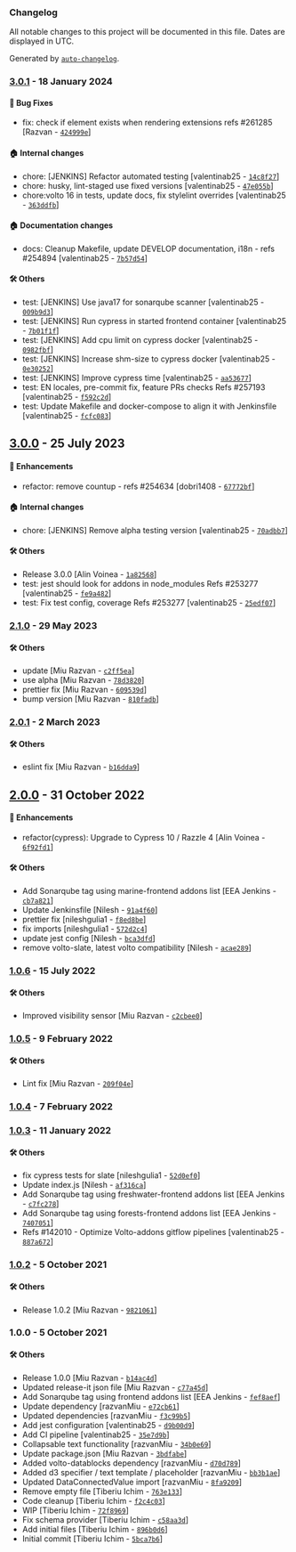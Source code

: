 ### Changelog

All notable changes to this project will be documented in this file. Dates are displayed in UTC.

Generated by [`auto-changelog`](https://github.com/CookPete/auto-changelog).

### [3.0.1](https://github.com/eea/volto-slate-dataentity/compare/3.0.0...3.0.1) - 18 January 2024

#### :bug: Bug Fixes

- fix: check if element exists when rendering extensions refs #261285 [Razvan - [`424999e`](https://github.com/eea/volto-slate-dataentity/commit/424999e71aa0ffde44c2aef83acf42a371563f59)]

#### :house: Internal changes

- chore: [JENKINS] Refactor automated testing [valentinab25 - [`14c8f27`](https://github.com/eea/volto-slate-dataentity/commit/14c8f275afed576828e7600afcb478de54ca97d4)]
- chore: husky, lint-staged use fixed versions [valentinab25 - [`47e055b`](https://github.com/eea/volto-slate-dataentity/commit/47e055be19fcc83f52a5b2f111cb37a6a47f5c5b)]
- chore:volto 16 in tests, update docs, fix stylelint overrides [valentinab25 - [`363ddfb`](https://github.com/eea/volto-slate-dataentity/commit/363ddfb77f643b52f7eda0280a1f0fbba8df6e9e)]

#### :house: Documentation changes

- docs: Cleanup Makefile, update DEVELOP documentation, i18n - refs #254894 [valentinab25 - [`7b57d54`](https://github.com/eea/volto-slate-dataentity/commit/7b57d54b3f19d91d9eaec79b252a7a23ede05fba)]

#### :hammer_and_wrench: Others

- test: [JENKINS] Use java17 for sonarqube scanner [valentinab25 - [`009b9d3`](https://github.com/eea/volto-slate-dataentity/commit/009b9d30c38d8a79611ca5dce52879553eed0c9b)]
- test: [JENKINS] Run cypress in started frontend container [valentinab25 - [`7b01f1f`](https://github.com/eea/volto-slate-dataentity/commit/7b01f1fc15de9230eeaaa82b435182ecec34b7e7)]
- test: [JENKINS] Add cpu limit on cypress docker [valentinab25 - [`0982fbf`](https://github.com/eea/volto-slate-dataentity/commit/0982fbfa2229dc144fc037e65a77eca60489c4b8)]
- test: [JENKINS] Increase shm-size to cypress docker [valentinab25 - [`0e30252`](https://github.com/eea/volto-slate-dataentity/commit/0e3025293d7b782888652c7ced40f35d178cdea2)]
- test: [JENKINS] Improve cypress time [valentinab25 - [`aa53677`](https://github.com/eea/volto-slate-dataentity/commit/aa53677cf88bb9111637971f11bc223a487d1c57)]
- test: EN locales, pre-commit fix, feature PRs checks Refs #257193 [valentinab25 - [`f592c2d`](https://github.com/eea/volto-slate-dataentity/commit/f592c2d7af25f2fc7217e4c8060a589a90caf160)]
- test: Update Makefile and docker-compose to align it with Jenkinsfile [valentinab25 - [`fcfc083`](https://github.com/eea/volto-slate-dataentity/commit/fcfc0837478ff4c153409ccbd21b8477610e3e48)]
## [3.0.0](https://github.com/eea/volto-slate-dataentity/compare/2.1.0...3.0.0) - 25 July 2023

#### :nail_care: Enhancements

- refactor: remove countup - refs #254634 [dobri1408 - [`67772bf`](https://github.com/eea/volto-slate-dataentity/commit/67772bf38f2675eb66f0c6e2dffe9f24d762c8df)]

#### :house: Internal changes

- chore: [JENKINS] Remove alpha testing version [valentinab25 - [`70adbb7`](https://github.com/eea/volto-slate-dataentity/commit/70adbb74240ad9302a18e2151fbac74b48a1a2d2)]

#### :hammer_and_wrench: Others

- Release 3.0.0 [Alin Voinea - [`1a82568`](https://github.com/eea/volto-slate-dataentity/commit/1a82568487a7b1ede3ef1c50de2dc0a83e69afa5)]
- test: jest should look for addons in node_modules Refs #253277 [valentinab25 - [`fe9a482`](https://github.com/eea/volto-slate-dataentity/commit/fe9a4825e7c3e4c90aa7d491b3802256e944b397)]
- test: Fix test config, coverage Refs #253277 [valentinab25 - [`25edf07`](https://github.com/eea/volto-slate-dataentity/commit/25edf078317ba2c8eb2a57a0072b768327a73d27)]
### [2.1.0](https://github.com/eea/volto-slate-dataentity/compare/2.0.1...2.1.0) - 29 May 2023

#### :hammer_and_wrench: Others

- update [Miu Razvan - [`c2ff5ea`](https://github.com/eea/volto-slate-dataentity/commit/c2ff5ea5156eabf59b0e87849eda542174416880)]
- use alpha [Miu Razvan - [`78d3820`](https://github.com/eea/volto-slate-dataentity/commit/78d38200ba12439b27943636fd8636828a7ee7e0)]
- prettier fix [Miu Razvan - [`609539d`](https://github.com/eea/volto-slate-dataentity/commit/609539dc1eb2cd489fed09cb671b9ba535210659)]
- bump version [Miu Razvan - [`810fadb`](https://github.com/eea/volto-slate-dataentity/commit/810fadba618ad0624e9f26af9f105fc9f2a41a67)]
### [2.0.1](https://github.com/eea/volto-slate-dataentity/compare/2.0.0...2.0.1) - 2 March 2023

#### :hammer_and_wrench: Others

- eslint fix [Miu Razvan - [`b16dda9`](https://github.com/eea/volto-slate-dataentity/commit/b16dda98fb286359eb7a3a63e8c7134660eeb6f6)]
## [2.0.0](https://github.com/eea/volto-slate-dataentity/compare/1.0.6...2.0.0) - 31 October 2022

#### :nail_care: Enhancements

- refactor(cypress): Upgrade to Cypress 10 / Razzle 4 [Alin Voinea - [`6f92fd1`](https://github.com/eea/volto-slate-dataentity/commit/6f92fd1c5a1947dcaa87b507bdc45d92409ca06b)]

#### :hammer_and_wrench: Others

- Add Sonarqube tag using marine-frontend addons list [EEA Jenkins - [`cb7a821`](https://github.com/eea/volto-slate-dataentity/commit/cb7a821b195b7ff6b56aed8e46103e81ca03436a)]
- Update Jenkinsfile [Nilesh - [`91a4f60`](https://github.com/eea/volto-slate-dataentity/commit/91a4f6042ef6745d2dbeecc62a9f648dfd73e2e0)]
- prettier fix [nileshgulia1 - [`f8ed8be`](https://github.com/eea/volto-slate-dataentity/commit/f8ed8beeb63618282dc23d8d5f26478952f577b2)]
- fix imports [nileshgulia1 - [`572d2c4`](https://github.com/eea/volto-slate-dataentity/commit/572d2c404ad0fedeeddac87552f25af3bce58ac6)]
- update jest config [Nilesh - [`bca3dfd`](https://github.com/eea/volto-slate-dataentity/commit/bca3dfd0cf64f70d7c57a9f0a1ea32c4f4da249b)]
- remove volto-slate, latest volto compatibility [Nilesh - [`acae289`](https://github.com/eea/volto-slate-dataentity/commit/acae289d14d1305a5aec2aefb1f7c3f339cf26fc)]
### [1.0.6](https://github.com/eea/volto-slate-dataentity/compare/1.0.5...1.0.6) - 15 July 2022

#### :hammer_and_wrench: Others

- Improved visibility sensor [Miu Razvan - [`c2cbee0`](https://github.com/eea/volto-slate-dataentity/commit/c2cbee025270e54c110c72cced7bb2636adb90b7)]
### [1.0.5](https://github.com/eea/volto-slate-dataentity/compare/1.0.4...1.0.5) - 9 February 2022

#### :hammer_and_wrench: Others

- Lint fix [Miu Razvan - [`209f04e`](https://github.com/eea/volto-slate-dataentity/commit/209f04eee1364027aa0c22b551ab6624d07bc6ea)]
### [1.0.4](https://github.com/eea/volto-slate-dataentity/compare/1.0.3...1.0.4) - 7 February 2022

### [1.0.3](https://github.com/eea/volto-slate-dataentity/compare/1.0.2...1.0.3) - 11 January 2022

#### :hammer_and_wrench: Others

- fix cypress tests for slate [nileshgulia1 - [`52d0ef0`](https://github.com/eea/volto-slate-dataentity/commit/52d0ef0a19b1c4890a50ebad16cc74581ba8940d)]
- Update index.js [Nilesh - [`af316ca`](https://github.com/eea/volto-slate-dataentity/commit/af316ca4f9fd4de916d32a5088b69cd91f32eb77)]
- Add Sonarqube tag using freshwater-frontend addons list [EEA Jenkins - [`c7fc278`](https://github.com/eea/volto-slate-dataentity/commit/c7fc2782775aa699887870feb7e6a225027d69f7)]
- Add Sonarqube tag using forests-frontend addons list [EEA Jenkins - [`7407051`](https://github.com/eea/volto-slate-dataentity/commit/7407051311991a0f2c727e5cb0a5597238886a69)]
- Refs #142010 - Optimize Volto-addons gitflow pipelines [valentinab25 - [`887a672`](https://github.com/eea/volto-slate-dataentity/commit/887a6724c700c73091f73b647afb60860dc59294)]
### [1.0.2](https://github.com/eea/volto-slate-dataentity/compare/1.0.0...1.0.2) - 5 October 2021

#### :hammer_and_wrench: Others

- Release 1.0.2 [Miu Razvan - [`9821061`](https://github.com/eea/volto-slate-dataentity/commit/98210613d679a7bdf8539bdd4306cfe7f37f6917)]
### 1.0.0 - 5 October 2021

#### :hammer_and_wrench: Others

- Release 1.0.0 [Miu Razvan - [`b14ac4d`](https://github.com/eea/volto-slate-dataentity/commit/b14ac4ddaf786f6add76d1e93110eb8b8c46dd05)]
- Updated release-it json file [Miu Razvan - [`c77a45d`](https://github.com/eea/volto-slate-dataentity/commit/c77a45d6b2fcacda87975eb642c502cdde2a52a0)]
- Add Sonarqube tag using frontend addons list [EEA Jenkins - [`fef8aef`](https://github.com/eea/volto-slate-dataentity/commit/fef8aefda26d9505544920832a8b323dfd63d4c1)]
- Update dependency [razvanMiu - [`e72cb61`](https://github.com/eea/volto-slate-dataentity/commit/e72cb612b92195a5bc3891e4489138609fec074c)]
- Updated dependencies [razvanMiu - [`f3c99b5`](https://github.com/eea/volto-slate-dataentity/commit/f3c99b5c695e12dfeb8e7f37e89ce5966215dec3)]
- Add jest configuration [valentinab25 - [`d9b00d9`](https://github.com/eea/volto-slate-dataentity/commit/d9b00d9a171452315503b94e980a0c5793611dd9)]
- Add CI pipeline [valentinab25 - [`35e7d9b`](https://github.com/eea/volto-slate-dataentity/commit/35e7d9b980e9a067da0447f5d2336b3cc62c4e91)]
- Collapsable text functionality [razvanMiu - [`34b0e69`](https://github.com/eea/volto-slate-dataentity/commit/34b0e6956050e0150cbff013b11ed0c660ae6155)]
- Update package.json [Miu Razvan - [`3bdfabe`](https://github.com/eea/volto-slate-dataentity/commit/3bdfabeb45dfc76a282c3f9a5ab4cd23648cf720)]
- Added volto-datablocks dependency [razvanMiu - [`d70d789`](https://github.com/eea/volto-slate-dataentity/commit/d70d789cff7cafaf19d1c58031fc656a5ee197e2)]
- Added d3 specifier / text template / placeholder [razvanMiu - [`bb3b1ae`](https://github.com/eea/volto-slate-dataentity/commit/bb3b1aef73df33b6431290247d6f60a6a05df8ca)]
- Updated DataConnectedValue import [razvanMiu - [`8fa9209`](https://github.com/eea/volto-slate-dataentity/commit/8fa920965b142e1b5da11591586aead01a42e726)]
- Remove empty file [Tiberiu Ichim - [`763e133`](https://github.com/eea/volto-slate-dataentity/commit/763e133fa9424f78ff9e488cdf49cff3e723863b)]
- Code cleanup [Tiberiu Ichim - [`f2c4c03`](https://github.com/eea/volto-slate-dataentity/commit/f2c4c0317c8f3fa9e0307b9e08dda92480ed25aa)]
- WIP [Tiberiu Ichim - [`72f8969`](https://github.com/eea/volto-slate-dataentity/commit/72f8969af27fec465983b54f8644ab506bd3b0bd)]
- Fix schema provider [Tiberiu Ichim - [`c58aa3d`](https://github.com/eea/volto-slate-dataentity/commit/c58aa3d0afb0d48d355fe9cd3899426889ef6403)]
- Add initial files [Tiberiu Ichim - [`896b0d6`](https://github.com/eea/volto-slate-dataentity/commit/896b0d6b4ed16dc229dcf07b8104946df64397d7)]
- Initial commit [Tiberiu Ichim - [`5bca7b6`](https://github.com/eea/volto-slate-dataentity/commit/5bca7b6121d63a4df09141fe65282420ac2adcf0)]
